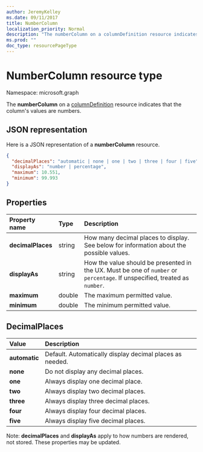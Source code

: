 ```yaml
---
author: JeremyKelley
ms.date: 09/11/2017
title: NumberColumn
localization_priority: Normal
description: "The numberColumn on a columnDefinition resource indicates that the column's values are numbers."
ms.prod: ""
doc_type: resourcePageType
---
```


# NumberColumn resource type

Namespace: microsoft.graph

The **numberColumn** on a [columnDefinition](columndefinition.md) resource indicates that the column's values are numbers.

## JSON representation

Here is a JSON representation of a **numberColumn** resource.
<!-- { "blockType": "resource", "@odata.type": "microsoft.graph.numberColumn" } -->

```json
{
  "decimalPlaces": "automatic | none | one | two | three | four | five",
  "displayAs": "number | percentage",
  "maximum": 10.551,
  "minimum": 99.993
}
```

## Properties

| Property name      | Type   | Description
|:-------------------|:-------|:-----------------------------------------------
| **decimalPlaces**  | string | How many decimal places to display. See below for information about the possible values.
| **displayAs**      | string | How the value should be presented in the UX. Must be one of `number` or `percentage`. If unspecified, treated as `number`.
| **maximum**        | double | The maximum permitted value.
| **minimum**        | double | The minimum permitted value.

## DecimalPlaces

| Value          | Description
|:---------------|:--------------------------------------------------------------
| **automatic**  | Default. Automatically display decimal places as needed.
| **none**       | Do not display any decimal places.
| **one**        | Always display one decimal place.
| **two**        | Always display two decimal places.
| **three**      | Always display three decimal places.
| **four**       | Always display four decimal places.
| **five**       | Always display five decimal places.

Note: **decimalPlaces** and **displayAs** apply to how numbers are rendered, not stored.
These properties may be updated.

<!-- {
  "type": "#page.annotation",
  "description": "",
  "keywords": "",
  "section": "documentation",
  "suppressions": [
    "Warning: /api-reference/v1.0/resources/numbercolumn.md:
      Found potential enums in resource example that weren't defined in a table:(automatic,none,one,two,three,four,five) are in resource, but () are in table",
    "Warning: /api-reference/v1.0/resources/numbercolumn.md:
      Found potential enums in resource example that weren't defined in a table:(number,percentage) are in resource, but () are in table"
  ],
  "tocPath": "Resources/NumberColumn"
} -->


